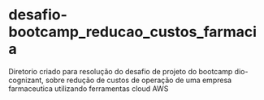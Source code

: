 # desafio-bootcamp_reducao_custos_farmacia
Diretorio criado para resolução do desafio de projeto do bootcamp dio-cognizant, sobre redução de custos de operação de uma empresa farmaceutica utilizando ferramentas cloud AWS
